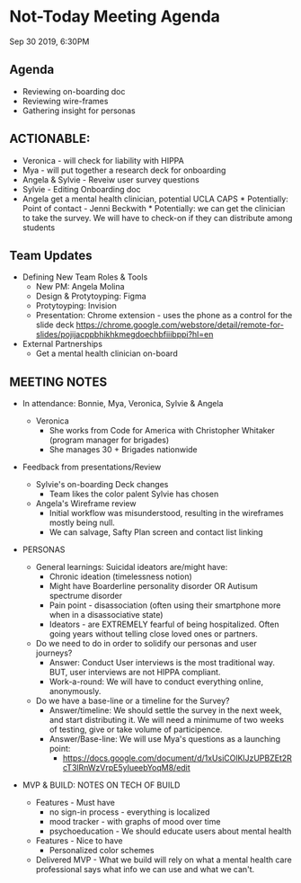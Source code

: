 
# Not-Today Meeting Agenda
Sep 30 2019, 6:30PM

## Agenda
  * Reviewing on-boarding doc
  * Reviewing wire-frames
  * Gathering insight for personas

## ACTIONABLE: 
* Veronica - will check for liability with HIPPA
* Mya - will put together a research deck for onboarding
* Angela & Sylvie - Reveiw user survey questions
* Sylvie - Editing Onboarding doc
* Angela get a mental health clinician, potential UCLA CAPS
      * Potentially: Point of contact - Jenni Beckwith
      * Potentially: we can get the clinician to take the survey. We will have to check-on if they can distribute among students

## Team Updates
  * Defining New Team Roles & Tools
    * New PM: Angela Molina  
    * Design & Protytoyping: Figma
    * Protytoyping: Invision
    * Presentation: Chrome extension - uses the phone as a control for the slide deck
https://chrome.google.com/webstore/detail/remote-for-slides/pojijacppbhikhkmegdoechbfiiibppi?hl=en
  * External Partnerships
    * Get a mental health clinician on-board
      
  
## MEETING NOTES
* In attendance: Bonnie, Mya, Veronica, Sylvie & Angela
  * Veronica 
    * She works from Code for America with Christopher Whitaker (program manager for brigades)
    * She manages 30 + Brigades nationwide

* Feedback from presentations/Review
  * Sylvie's on-boarding Deck changes 
    * Team likes the color palent Sylvie has chosen
  * Angela's Wireframe review
    * Initial workflow was misunderstood, resulting in the wireframes mostly being null. 
    * We can salvage, Safty Plan screen and contact list linking

* PERSONAS 
  * General learnings: Suicidal ideators are/might have: 
    * Chronic ideation (timelessness notion)
    * Might have Boarderline personality disorder OR Autisum spectrume disorder
    * Pain point - disassociation (often using their smartphone more when in a disassociative state)
    * Ideators - are EXTREMELY fearful of being hospitalized. Often going years without telling close loved ones or partners. 
  * Do we need to do in order to solidify our personas and user journeys?
      * Answer: Conduct User interviews is the most traditional way. BUT, user interviews are not HIPPA compliant. 
      * Work-a-round: We will have to conduct everything online, anonymously. 
  * Do we have a base-line or a timeline for the Survey? 
      * Answer/timeline: We should settle the survey in the next week, and start distributing it. We will need a minimume of two weeks of testing, give or take volume of participence. 
      * Answer/Base-line: We will use Mya's questions as a launching point:
         * https://docs.google.com/document/d/1xUsiCOlKlJzUPBZEt2RcT3lRnWzVrpE5yIueebYoqM8/edit

* MVP & BUILD: NOTES ON TECH OF BUILD
  * Features - Must have 
    * no sign-in process - everything is localized
    * mood tracker - with graphs of mood over time
    * psychoeducation - We should educate users about mental health    
  * Features - Nice to have 
    * Personalized color schemes 
  * Delivered MVP - What we build will rely on what a mental health care professional says what info we can use and what we can't.
  

